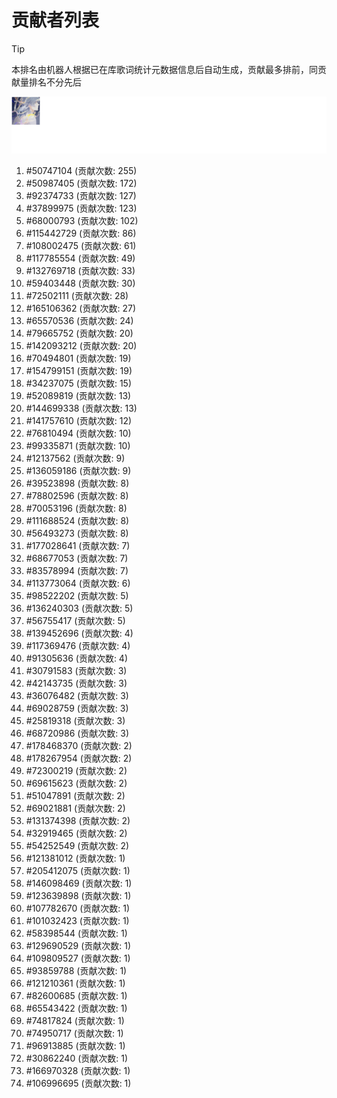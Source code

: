 # 贡献者列表

> [!TIP]
> 本排名由机器人根据已在库歌词统计元数据信息后自动生成，贡献最多排前，同贡献量排名不分先后

![贡献者头像画廊](./CONTRIBUTORS.svg)

1. #50747104 (贡献次数: 255)
2. #50987405 (贡献次数: 172)
3. #92374733 (贡献次数: 127)
4. #37899975 (贡献次数: 123)
5. #68000793 (贡献次数: 102)
6. #115442729 (贡献次数: 86)
7. #108002475 (贡献次数: 61)
8. #117785554 (贡献次数: 49)
9. #132769718 (贡献次数: 33)
10. #59403448 (贡献次数: 30)
11. #72502111 (贡献次数: 28)
12. #165106362 (贡献次数: 27)
13. #65570536 (贡献次数: 24)
14. #79665752 (贡献次数: 20)
15. #142093212 (贡献次数: 20)
16. #70494801 (贡献次数: 19)
17. #154799151 (贡献次数: 19)
18. #34237075 (贡献次数: 15)
19. #52089819 (贡献次数: 13)
20. #144699338 (贡献次数: 13)
21. #141757610 (贡献次数: 12)
22. #76810494 (贡献次数: 10)
23. #99335871 (贡献次数: 10)
24. #12137562 (贡献次数: 9)
25. #136059186 (贡献次数: 9)
26. #39523898 (贡献次数: 8)
27. #78802596 (贡献次数: 8)
28. #70053196 (贡献次数: 8)
29. #111688524 (贡献次数: 8)
30. #56493273 (贡献次数: 8)
31. #177028641 (贡献次数: 7)
32. #68677053 (贡献次数: 7)
33. #83578994 (贡献次数: 7)
34. #113773064 (贡献次数: 6)
35. #98522202 (贡献次数: 5)
36. #136240303 (贡献次数: 5)
37. #56755417 (贡献次数: 5)
38. #139452696 (贡献次数: 4)
39. #117369476 (贡献次数: 4)
40. #91305636 (贡献次数: 4)
41. #30791583 (贡献次数: 3)
42. #42143735 (贡献次数: 3)
43. #36076482 (贡献次数: 3)
44. #69028759 (贡献次数: 3)
45. #25819318 (贡献次数: 3)
46. #68720986 (贡献次数: 3)
47. #178468370 (贡献次数: 2)
48. #178267954 (贡献次数: 2)
49. #72300219 (贡献次数: 2)
50. #69615623 (贡献次数: 2)
51. #51047891 (贡献次数: 2)
52. #69021881 (贡献次数: 2)
53. #131374398 (贡献次数: 2)
54. #32919465 (贡献次数: 2)
55. #54252549 (贡献次数: 2)
56. #121381012 (贡献次数: 1)
57. #205412075 (贡献次数: 1)
58. #146098469 (贡献次数: 1)
59. #123639898 (贡献次数: 1)
60. #107782670 (贡献次数: 1)
61. #101032423 (贡献次数: 1)
62. #58398544 (贡献次数: 1)
63. #129690529 (贡献次数: 1)
64. #109809527 (贡献次数: 1)
65. #93859788 (贡献次数: 1)
66. #121210361 (贡献次数: 1)
67. #82600685 (贡献次数: 1)
68. #65543422 (贡献次数: 1)
69. #74817824 (贡献次数: 1)
70. #74950717 (贡献次数: 1)
71. #96913885 (贡献次数: 1)
72. #30862240 (贡献次数: 1)
73. #166970328 (贡献次数: 1)
74. #106996695 (贡献次数: 1)
